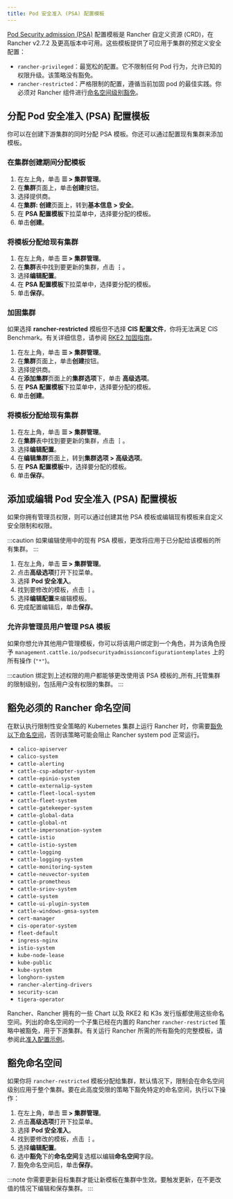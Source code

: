 ```yaml
---
title: Pod 安全准入 (PSA) 配置模板
---
```


[Pod Security admission (PSA)](./pod-security-standards.md) 配置模板是 Rancher 自定义资源 (CRD)，在 Rancher v2.7.2 及更高版本中可用。这些模板提供了可应用于集群的预定义安全配置：

- `rancher-privileged`：最宽松的配置。它不限制任何 Pod 行为，允许已知的权限升级。该策略没有豁免。
- `rancher-restricted`：严格限制的配置，遵循当前加固 pod 的最佳实践。你必须对 Rancher 组件进行[命名空间级别豁免](./pod-security-standards.md#受-psa-限制的集群上的-rancher)。

## 分配 Pod 安全准入 (PSA) 配置模板

你可以在创建下游集群的同时分配 PSA 模板。你还可以通过配置现有集群来添加模板。

### 在集群创建期间分配模板
<Tabs>
<TabItem value="RKE2 和 K3s">

1. 在左上角，单击 **☰ > 集群管理**。
1. 在**集群**页面上，单击**创建**按钮。
1. 选择提供商。
1. 在**集群: 创建**页面上，转到**基本信息 > 安全**。
1. 在 **PSA 配置模板**下拉菜单中，选择要分配的模板。
1. 单击**创建**。

### 将模板分配给现有集群

1. 在左上角，单击 **☰ > 集群管理**。
1. 在**集群**表中找到要更新的集群，点击 **⋮**。
1. 选择**编辑配置**。
1. 在 **PSA 配置模板**下拉菜单中，选择要分配的模板。
1. 单击**保存**。

### 加固集群

如果选择 **rancher-restricted** 模板但不选择 **CIS 配置文件**，你将无法满足 CIS Benchmark。有关详细信息，请参阅 [RKE2 加固指南](../../../reference-guides/rancher-security/hardening-guides/rke2-hardening-guide/rke2-hardening-guide.md)。

</TabItem>
<TabItem value="RKE1">

1. 在左上角，单击 **☰ > 集群管理**。
1. 在**集群**页面上，单击**创建**按钮。
1. 选择提供商。
1. 在**添加集群**页面上的**集群选项**下，单击 **高级选项**。
1. 在 **PSA 配置模板**下拉菜单中，选择要分配的模板。
1. 单击**创建**。

### 将模板分配给现有集群

1. 在左上角，单击 **☰ > 集群管理**。
1. 在**集群**表中找到要更新的集群，点击 **⋮**。
1. 选择**编辑配置**。
1. 在**编辑集群**页面上，转到**集群选项 > 高级选项**。
1. 在 **PSA 配置模板**中，选择要分配的模板。
1. 单击**保存**。

</TabItem>
</Tabs>

## 添加或编辑 Pod 安全准入 (PSA) 配置模板

如果你拥有管理员权限，则可以通过创建其他 PSA 模板或编辑现有模板来自定义安全限制和权限。

:::caution
如果编辑使用中的现有 PSA 模板，更改将应用​​于已分配给该模板的所有集群。
:::

1. 在左上角，单击 **☰ > 集群管理**。
1. 点击**高级选项**打开下拉菜单。
1. 选择 **Pod 安全准入**。
1. 找到要修改的模板，点击 **⋮**。
1. 选择**编辑配置**来编辑模板。
1. 完成配置编辑后，单击**保存**。

### 允许非管理员用户管理 PSA 模板

如果你想允许其他用户管理模板，你可以将该用户绑定到一个角色，并为该角色授予 `management.cattle.io/podsecurityadmissionconfigurationtemplates` 上的所有操作 (`"*"`)。

:::caution
绑定到上述权限的用户都能够更改使用该 PSA 模板的_所有_托管集群的限制级别，包括用户没有权限的集群。
:::

## 豁免必须的 Rancher 命名空间

在默认执行限制性安全策略的 Kubernetes 集群上运行 Rancher 时，你需要[豁免以下命名空间](#豁免命名空间)，否则该策略可能会阻止 Rancher system pod 正常运行。

- `calico-apiserver`
- `calico-system`
- `cattle-alerting`
- `cattle-csp-adapter-system`
- `cattle-epinio-system`
- `cattle-externalip-system`
- `cattle-fleet-local-system`
- `cattle-fleet-system`
- `cattle-gatekeeper-system`
- `cattle-global-data`
- `cattle-global-nt`
- `cattle-impersonation-system`
- `cattle-istio`
- `cattle-istio-system`
- `cattle-logging`
- `cattle-logging-system`
- `cattle-monitoring-system`
- `cattle-neuvector-system`
- `cattle-prometheus`
- `cattle-sriov-system`
- `cattle-system`
- `cattle-ui-plugin-system`
- `cattle-windows-gmsa-system`
- `cert-manager`
- `cis-operator-system`
- `fleet-default`
- `ingress-nginx`
- `istio-system`
- `kube-node-lease`
- `kube-public`
- `kube-system`
- `longhorn-system`
- `rancher-alerting-drivers`
- `security-scan`
- `tigera-operator`

Rancher、Rancher 拥有的一些 Chart 以及 RKE2 和 K3s 发行版都使用这些命名空间。列出的命名空间的一个子集已经在内置的 Rancher `rancher-restricted` 策略中被豁免，用于下游集群。有关运行 Rancher 所需的所有豁免的完整模板，请参阅此[准入配置示例](../../../reference-guides/rancher-security/psa-restricted-exemptions.md)。

## 豁免命名空间

如果你将 `rancher-restricted` 模板分配给集群，默认情况下，限制会在命名空间级别应用于整个集群。要在此高度受限的策略下豁免特定的命名空间，执行以下操作：

1. 在左上角，单击 **☰ > 集群管理**。
1. 点击**高级选项**打开下拉菜单。
1. 选择 **Pod 安全准入**。
1. 找到要修改的模板，点击 **⋮**。
1. 选择**编辑配置**。
1. 选中**豁免**下的**命名空间**复选框以编辑**命名空间**字段。
1. 豁免命名空间后，单击**保存**。

:::note
你需要更新目标集群才能让新模板在集群中生效。要触发更新，在不更改值的情况下编辑和保存集群。
:::

